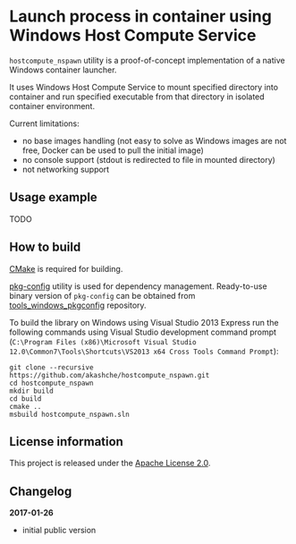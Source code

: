 Launch process in container using Windows Host Compute Service
==============================================================

`hostcompute_nspawn` utility is a proof-of-concept implementation of
a native Windows container launcher.

It uses Windows Host Compute Service to mount specified directory into
container and run specified executable from that directory in isolated container environment.

Current limitations:

 - no base images handling (not easy to solve as Windows images are not free, Docker can be used to pull the initial image)
 - no console support (stdout is redirected to file in mounted directory)
 - not networking support

Usage example
-------------

TODO

How to build
------------

[CMake](http://cmake.org/) is required for building.

[pkg-config](http://www.freedesktop.org/wiki/Software/pkg-config/) utility is used for dependency management.
Ready-to-use binary version of `pkg-config` can be obtained from [tools_windows_pkgconfig](https://github.com/staticlibs/tools_windows_pkgconfig) repository.

To build the library on Windows using Visual Studio 2013 Express run the following commands using
Visual Studio development command prompt 
(`C:\Program Files (x86)\Microsoft Visual Studio 12.0\Common7\Tools\Shortcuts\VS2013 x64 Cross Tools Command Prompt`):

    git clone --recursive https://github.com/akashche/hostcompute_nspawn.git
    cd hostcompute_nspawn
    mkdir build
    cd build
    cmake ..
    msbuild hostcompute_nspawn.sln

License information
-------------------

This project is released under the [Apache License 2.0](http://www.apache.org/licenses/LICENSE-2.0).

Changelog
---------

**2017-01-26**

 * initial public version
